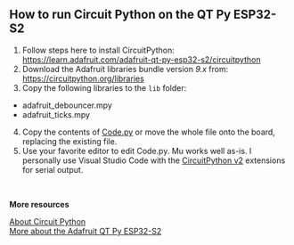 ## How to run Circuit Python on the QT Py ESP32-S2

1. Follow steps here to install CircuitPython: https://learn.adafruit.com/adafruit-qt-py-esp32-s2/circuitpython
2. Download the Adafruit libraries bundle version *9.x* from: https://circuitpython.org/libraries
3. Copy the following libraries to the `lib` folder:
- adafruit_debouncer.mpy
- adafruit_ticks.mpy
4. Copy the contents of [Code.py](DIYson/Code.py) or move the whole file onto the board, replacing the existing file.
5. Use your favorite editor to edit Code.py. Mu works well as-is. I personally use Visual Studio Code with the [CircuitPython v2](https://marketplace.visualstudio.com/items?itemName=wmerkens.vscode-circuitpython-v2) extensions for serial output.
<br>

**More resources**

[About Circuit Python](https://learn.adafruit.com/adafruit-qt-py/circuitpython)  
[More about the Adafruit QT Py ESP32-S2](https://learn.adafruit.com/adafruit-qt-py-esp32-s2/overview)